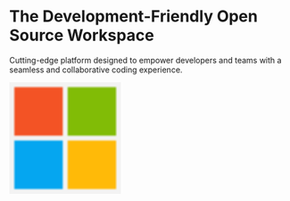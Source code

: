 # The Development-Friendly Open Source Workspace

Cutting-edge platform designed to empower developers and teams with a seamless and collaborative coding experience.

<div class="center-div">
    <a href="Install/Windows">
        <img src="images/Microsoft.svg" class="small-img" width="200em">
    </a>
</div>

